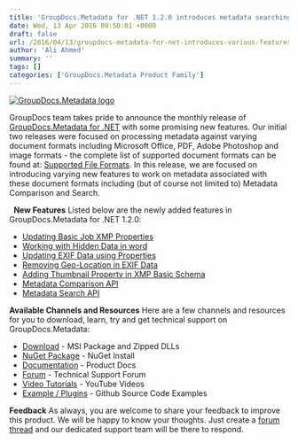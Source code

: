 ```yaml
---
title: 'GroupDocs.Metadata for .NET 1.2.0 introduces metadata searching, comparison and various other features'
date: Wed, 13 Apr 2016 09:50:01 +0000
draft: false
url: /2016/04/13/groupdocs-metadata-for-net-introduces-various-features-including-metadata-searching-comparison/
author: 'Ali Ahmed'
summary: ''
tags: []
categories: ['GroupDocs.Metadata Product Family']
---
```


[![GroupDocs.Metadata logo](https://blog.groupdocs.com/wp-content/uploads/sites/4/2016/02/GroupDocs-Metadata-Logo-48x48.png)](http://groupdocs.com/dot-net/document-metadata-library)

GroupDocs team takes pride to announce the monthly release of [GroupDocs.Metadata for .NET](http://www.groupdocs.com/products/metadata/net "GroupDocs.Metadata API") with some promising new features. Our initial two releases were focused on processing metadata against varying document formats including Microsoft Office, PDF, Adobe Photoshop and image formats - the complete list of supported document formats can be found at: [Supported File Formats](http://groupdocs.com/docs/display/metadatanet/Supported+File+Formats). In this release, we are focused on introducing varying new features to work on metadata associated with these document formats including (but of course not limited to) Metadata Comparison and Search.

  **New Features** Listed below are the newly added features in GroupDocs.Metadata for .NET 1.2.0:

*   [Updating Basic Job XMP Properties](https://docs.groupdocs.com/metadata/net)
*   [Working with Hidden Data in word](https://docs.groupdocs.com/metadata/net)
*   [Updating EXIF Data using Properties](https://docs.groupdocs.com/metadata/net)
*   [Removing Geo-Location in EXIF Data](https://docs.groupdocs.com/metadata/net)
*   [Adding Thumbnail Property in XMP Basic Schema](https://docs.groupdocs.com/metadata/net)
*   [Metadata Comparison API](https://docs.groupdocs.com/metadata/net)
*   [Metadata Search API](https://docs.groupdocs.com/metadata/net)

**Available Channels and Resources** Here are a few channels and resources for you to download, learn, try and get technical support on GroupDocs.Metadata:

*   [Download](http://groupdocs.com/Community/files/8/.net-libraries/groupdocs_metadata_for_.net/default.aspx "Download") - MSI Package and Zipped DLLs
*   [NuGet Package](https://www.nuget.org/packages/groupdocs-metadata-dotnet/1.2.0 "NuGet Package") - NuGet Install
*   [Documentation](https://docs.groupdocs.com/metadata/net "Product Documentation ") - Product Docs
*   [Forum](http://groupdocs.com/Community/forums/groupdocs.metadata-product-family/48/showforum.aspx) - Technical Support Forum
*   [Video Tutorials](https://www.youtube.com/channel/UCkOlPEPh0oljoESrmKP6l4g/playlists) - YouTube Videos
*   [Example / Plugins](https://github.com/groupdocs-metadata/GroupDocs.Metadata-for-.NET) - Github Source Code Examples

**Feedback** As always, you are welcome to share your feedback to improve this product. We will be happy to know your thoughts. Just create a [forum thread](http://groupdocs.com/Community/forums/groupdocs.metadata-product-family/48/showforum.aspx) and our dedicated support team will be there to respond.




